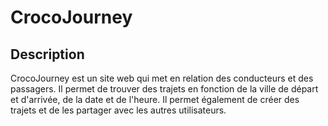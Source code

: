 # CrocoJourney

## Description
CrocoJourney est un site web qui met en relation des conducteurs et des passagers. Il permet de trouver des trajets en fonction de la ville de départ et d'arrivée, de la date et de l'heure. Il permet également de créer des trajets et de les partager avec les autres utilisateurs.